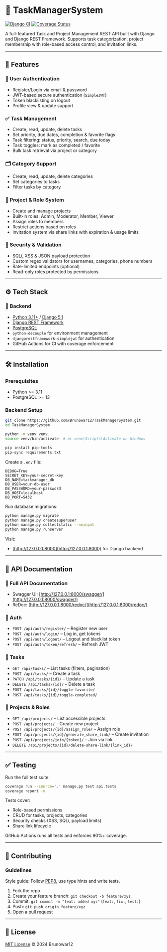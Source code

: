 # 🧠 TaskManagerSystem

[![Django CI](https://github.com/Brunowar12/TaskManagerSystem/actions/workflows/django.yml/badge.svg)](https://github.com/Brunowar12/TaskManagerSystem/actions/workflows/django.yml)
[![Coverage Status](https://coveralls.io/repos/github/Brunowar12/TaskManagerSystem/badge.svg?branch=polishing-%26-refinement)](https://coveralls.io/github/Brunowar12/TaskManagerSystem?branch=polishing-%26-refinement)

A full-featured Task and Project Management REST API built with Django and Django REST Framework. Supports task categorization, project membership with role-based access control, and invitation links.

---

## 🚀 Features

### 🔐 User Authentication
- Register/Login via email & password
- JWT-based secure authentication (`SimpleJWT`)
- Token blacklisting on logout
- Profile view & update support

### ✅ Task Management
- Create, read, update, delete tasks
- Set priority, due dates, completion & favorite flags
- Task filtering: status, priority, search, due today
- Task toggles: mark as completed / favorite
- Bulk task retrieval via project or category

### 🗂 Category Support
- Create, read, update, delete categories
- Set categories to tasks
- Filter tasks by category

### 🧱 Project & Role System
- Create and manage projects
- Built-in roles: Admin, Moderator, Member, Viewer
- Assign roles to members
- Restrict actions based on roles
- Invitation system via share links with expiration & usage limits

### 🔐 Security & Validation
- SQLi, XSS & JSON payload protection
- Custom regex validators for usernames, categories, phone numbers
- Rate-limited endpoints (optional)
- Read-only roles protected by permissions

---

## ⚙️ Tech Stack

### 🔧 Backend
- [Python 3.11+](https://www.python.org/) / [Django 5.1](https://www.djangoproject.com/)
- [Django REST Framework](https://www.django-rest-framework.org/)
- [PostgreSQL](https://www.postgresql.org/)
- `python-decouple` for environment management
- `djangorestframework-simplejwt` for authentication
- GitHub Actions for CI with coverage enforcement

---

## 🛠 Installation

### Prerequisites
- Python >= 3.11
- PostgreSQL >= 13

### Backend Setup

```bash
git clone https://github.com/Brunowar12/TaskManagerSystem.git
cd TaskManagerSystem

python -m venv venv
source venv/bin/activate  # or venv\Scripts\Activate on Windows

pip install pip-tools
pip-sync requirements.txt
````

Create a `.env` file:

```env
DEBUG=True
SECRET_KEY=your-secret-key
DB_NAME=taskmanager_db
DB_USER=your-db-user
DB_PASSWORD=your-password
DB_HOST=localhost
DB_PORT=5432
```

Run database migrations:

```bash
python manage.py migrate
python manage.py createsuperuser
python manage.py collectstatic --noinput
python manage.py runserver
```

Visit:

* [http://127.0.0.1:8000](http://127.0.0.1:8000) for Django backend

---

## 🔑 API Documentation

### 📘 Full API Documentation

- Swagger UI: [http://127.0.0.1:8000/swagger/](http://127.0.0.1:8000/swagger/)
- ReDoc: [http://127.0.0.1:8000/redoc/](http://127.0.0.1:8000/redoc/)

### 🔐 Auth

* `POST /api/auth/register/` – Register new user
* `POST /api/auth/login/` – Log in, get tokens
* `POST /api/auth/logout/` – Logout and blacklist token
* `POST /api/auth/token/refresh/` – Refresh JWT

### 📝 Tasks

* `GET /api/tasks/` – List tasks (filters, pagination)
* `POST /api/tasks/` – Create a task
* `PATCH /api/tasks/{id}/` – Update a task
* `DELETE /api/tasks/{id}/` – Delete a task
* `POST /api/tasks/{id}/toggle-favorite/`
* `POST /api/tasks/{id}/toggle-completed/`

### 📁 Projects & Roles

* `GET /api/projects/` – List accessible projects
* `POST /api/projects/` – Create new project
* `POST /api/projects/{id}/assign_role/` – Assign role
* `POST /api/projects/{id}/generate_share_link/` – Create invitation
* `POST /api/projects/join/{token}/` – Join via link
* `DELETE /api/projects/{id}/delete-share-link/{link_id}/`

---

## ✅ Testing

Run the full test suite:

```bash
coverage run --source='.' manage.py test api.tests
coverage report -m
```

Tests cover:

* Role-based permissions
* CRUD for tasks, projects, categories
* Security checks (XSS, SQLi, payload limits)
* Share link lifecycle

GitHub Actions runs all tests and enforces 90%+ coverage.

---

## 🤝 Contributing

### Guidelines

Style guide: Follow [PEP8](https://peps.python.org/pep-0008/), use type hints and write tests.

1. Fork the repo
2. Create your feature branch: `git checkout -b feature/xyz`
3. Commit: `git commit -m "feat: added xyz"` (`feat:`, `fix:`, `test:`)
4. Push: `git push origin feature/xyz`
5. Open a pull request

---

## 📄 License

[MIT License](LICENSE.md) © 2024 Brunowar12